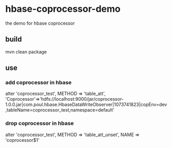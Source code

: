 # hbase-coprocessor-demo
the demo for hbase coprocessor


## build
mvn clean package


## use

### add coprocessor in hbase 
alter 'coprocessor_test', METHOD => 'table_att', 'Coprocessor'=>'hdfs://localhost:9000/jar/coprocessor-1.0.0.jar|com.poul.hbase.HbaseDataWriteObserver|1073741823|copEnv=dev,tableName=coprocessor_test,namespace=default'

### drop coprocessor in hbase
alter 'coprocessor_test', METHOD => 'table_att_unset', NAME => 'coprocessor$1'

